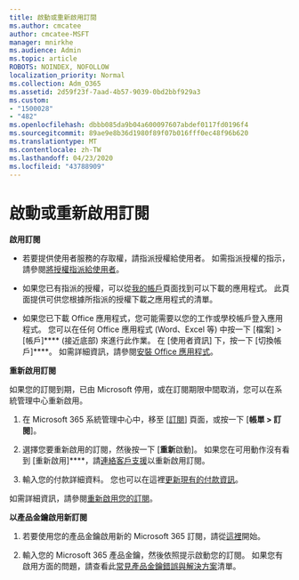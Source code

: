 ```yaml
---
title: 啟動或重新啟用訂閱
ms.author: cmcatee
author: cmcatee-MSFT
manager: mnirkhe
ms.audience: Admin
ms.topic: article
ROBOTS: NOINDEX, NOFOLLOW
localization_priority: Normal
ms.collection: Adm_O365
ms.assetid: 2d59f23f-7aad-4b57-9039-0bd2bbf929a3
ms.custom:
- "1500028"
- "482"
ms.openlocfilehash: dbbb085da9b04a600097607abdef0117fd0196f4
ms.sourcegitcommit: 89ae9e8b36d1980f89f07b016fff0ec48f96b620
ms.translationtype: MT
ms.contentlocale: zh-TW
ms.lasthandoff: 04/23/2020
ms.locfileid: "43788909"
---
```

# <a name="activate-or-reactivate-a-subscription"></a>啟動或重新啟用訂閱

**啟用訂閱**

- 若要提供使用者服務的存取權，請指派授權給使用者。 如需指派授權的指示，請參閱[將授權指派給使用者](https://docs.microsoft.com/microsoft-365/admin/manage/assign-licenses-to-users?view=o365-worldwide)。 

- 如果您已有指派的授權，可以從[我的帳戶](https://portal.office.com/account/#installs)頁面找到可以下載的應用程式。 此頁面提供可供您根據所指派的授權下載之應用程式的清單。 

- 如果您已下載 Office 應用程式，您可能需要以您的工作或學校帳戶登入應用程式。 您可以在任何 Office 應用程式 (Word、Excel 等) 中按一下 [檔案] > [帳戶]**** (接近底部) 來進行此作業。 在 [使用者資訊] 下，按一下 [切換帳戶]****。 如需詳細資訊，請參閱[安裝 Office 應用程式](https://docs.microsoft.com/microsoft-365/admin/setup/install-applications)。 

**重新啟用訂閱**

如果您的訂閱到期，已由 Microsoft 停用，或在訂閱期限中間取消，您可以在系統管理中心重新啟用。
  
1. 在 Microsoft 365 系統管理中心中，移至 [[訂閱](https://go.microsoft.com/fwlink/p/?linkid=842054)] 頁面，或按一下 [**帳單 > 訂閱**]。

2. 選擇您要重新啟用的訂閱，然後按一下 [**重新**啟動]。 如果您在可用動作沒有看到 [重新啟用]****，請[連絡客戶支援](https://support.office.com/article/call-support-32a17ca7-6fa0-4870-8a8d-e25ba4ccfd4b)以重新啟用訂閱。

3. 輸入您的付款詳細資料。 您也可以在這裡[更新現有的付款資訊](https://docs.microsoft.com/microsoft-365/commerce/billing-and-payments/add-update-or-remove-credit-card-or-bank-account?view=o365-worldwide)。

如需詳細資訊，請參閱[重新啟用您的訂閱](https://docs.microsoft.com/office365/admin/subscriptions-and-billing/reactivate-your-subscription)。

**以產品金鑰啟用新訂閱**

1. 若要使用您的產品金鑰啟用新的 Microsoft 365 訂閱，請從[這裡](https://support.office.com/article/where-to-enter-your-office-product-key-0a82e5ae-739e-4b92-a6f4-2ec780c185db)開始。 

2. 輸入您的 Microsoft 365 產品金鑰，然後依照提示啟動您的訂閱。 如果您有啟用方面的問題，請查看此[常見產品金鑰錯誤與解決方案](https://docs.microsoft.com/microsoft-365/commerce/product-key-errors-and-solutions)清單。
